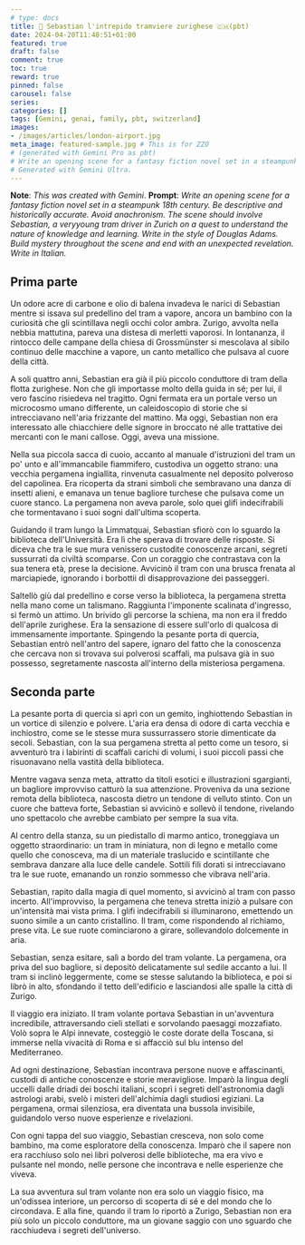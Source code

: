 ```yaml
---
# type: docs
title: 🚈 Sebastian l'intrepido tramviere zurighese 🇨🇭(pbt)
date: 2024-04-20T11:48:51+01:00
featured: true
draft: false
comment: true
toc: true
reward: true
pinned: false
carousel: false
series:
categories: []
tags: [Gemini, genai, family, pbt, switzerland]
images:
- /images/articles/london-airport.jpg
meta_image: featured-sample.jpg # This is for ZZO
# (generated with Gemini Pro as pbt)
# Write an opening scene for a fantasy fiction novel set in a steampunk 18th century. Be descriptive and historically accurate. Avoid anachronism. The scene should involve Sebastian, a veryyoung tram driver in Zurich on a quest to understand the nature of knowledge and learning. Write in the style of Douglas Adams. Build mystery throughout the scene and end with an unexpected revelation. Write in Italian.
# Generated with Gemini Ultra.
---
```


**Note**: *This was created with Gemini*.
**Prompt**: *Write an opening scene for a fantasy fiction novel set in a steampunk 18th century. Be descriptive and historically accurate. Avoid anachronism. The scene should involve Sebastian, a veryyoung tram driver in Zurich on a quest to understand the nature of knowledge and learning. Write in the style of Douglas Adams. Build mystery throughout the scene and end with an unexpected revelation. Write in Italian.*

## Prima parte

Un odore acre di carbone e olio di balena invadeva le narici di Sebastian mentre si issava sul predellino del tram a vapore, ancora un bambino con la curiosità che gli scintillava negli occhi color ambra. Zurigo, avvolta nella nebbia mattutina, pareva una distesa di merletti vaporosi. In lontananza, il rintocco delle campane della chiesa di Grossmünster si mescolava al sibilo continuo delle macchine a vapore, un canto metallico che pulsava al cuore della città.

A soli quattro anni, Sebastian era già il più piccolo conduttore di tram della flotta zurighese. Non che gli importasse molto della guida in sé; per lui, il vero fascino risiedeva nel tragitto. Ogni fermata era un portale verso un microcosmo umano differente, un caleidoscopio di storie che si intrecciavano nell'aria frizzante del mattino. Ma oggi, Sebastian non era interessato alle chiacchiere delle signore in broccato né alle trattative dei mercanti con le mani callose. Oggi, aveva una missione.

Nella sua piccola sacca di cuoio, accanto al manuale d'istruzioni del tram un po' unto e all'immancabile fiammifero, custodiva un oggetto strano: una vecchia pergamena ingiallita, rinvenuta casualmente nel deposito polveroso del capolinea. Era ricoperta da strani simboli che sembravano una danza di insetti alieni, e emanava un tenue bagliore turchese che pulsava come un cuore stanco. La pergamena non aveva parole, solo quei glifi indecifrabili che tormentavano i suoi sogni dall'ultima scoperta.

Guidando il tram lungo la Limmatquai, Sebastian sfiorò con lo sguardo la biblioteca dell'Università. Era lì che sperava di trovare delle risposte. Si diceva che tra le sue mura venissero custodite conoscenze arcani, segreti sussurrati da civiltà scomparse. Con un coraggio che contrastava con la sua tenera età, prese la decisione. Avvicinò il tram con una brusca frenata al marciapiede, ignorando i borbottii di disapprovazione dei passeggeri.

Saltellò giù dal predellino e corse verso la biblioteca, la pergamena stretta nella mano come un talismano. Raggiunta l'imponente scalinata d'ingresso, si fermò un attimo. Un brivido gli percorse la schiena, ma non era il freddo dell'aprile zurighese. Era la sensazione di essere sull'orlo di qualcosa di immensamente importante. Spingendo la pesante porta di quercia, Sebastian entrò nell'antro del sapere, ignaro del fatto che la conoscenza che cercava non si trovava sui polverosi scaffali, ma pulsava già in suo possesso, segretamente nascosta all'interno della misteriosa pergamena.

## Seconda parte

La pesante porta di quercia si aprì con un gemito, inghiottendo Sebastian in un vortice di silenzio e polvere. L'aria era densa di odore di carta vecchia e inchiostro, come se le stesse mura sussurrassero storie dimenticate da secoli. Sebastian, con la sua pergamena stretta al petto come un tesoro, si avventurò tra i labirinti di scaffali carichi di volumi, i suoi piccoli passi che risuonavano nella vastità della biblioteca.

Mentre vagava senza meta, attratto da titoli esotici e illustrazioni sgargianti, un bagliore improvviso catturò la sua attenzione. Proveniva da una sezione remota della biblioteca, nascosta dietro un tendone di velluto stinto. Con un cuore che batteva forte, Sebastian si avvicinò e sollevò il tendone, rivelando uno spettacolo che avrebbe cambiato per sempre la sua vita.

Al centro della stanza, su un piedistallo di marmo antico, troneggiava un oggetto straordinario: un tram in miniatura, non di legno e metallo come quello che conosceva, ma di un materiale traslucido e scintillante che sembrava danzare alla luce delle candele. Sottili fili dorati si intrecciavano tra le sue ruote, emanando un ronzio sommesso che vibrava nell'aria.

Sebastian, rapito dalla magia di quel momento, si avvicinò al tram con passo incerto. All'improvviso, la pergamena che teneva stretta iniziò a pulsare con un'intensità mai vista prima. I glifi indecifrabili si illuminarono, emettendo un suono simile a un canto cristallino. Il tram, come rispondendo al richiamo, prese vita. Le sue ruote cominciarono a girare, sollevandolo dolcemente in aria.

Sebastian, senza esitare, salì a bordo del tram volante. La pergamena, ora priva del suo bagliore, si depositò delicatamente sul sedile accanto a lui. Il tram si inclinò leggermente, come se stesse salutando la biblioteca, e poi si librò in alto, sfondando il tetto dell'edificio e lasciandosi alle spalle la città di Zurigo.

Il viaggio era iniziato. Il tram volante portava Sebastian in un'avventura incredibile, attraversando cieli stellati e sorvolando paesaggi mozzafiato. Volò sopra le Alpi innevate, costeggiò le coste dorate della Toscana, si immerse nella vivacità di Roma e si affacciò sul blu intenso del Mediterraneo.

Ad ogni destinazione, Sebastian incontrava persone nuove e affascinanti, custodi di antiche conoscenze e storie meravigliose. Imparò la lingua degli uccelli dalle driadi dei boschi italiani, scoprì i segreti dell'astronomia dagli astrologi arabi, svelò i misteri dell'alchimia dagli studiosi egiziani. La pergamena, ormai silenziosa, era diventata una bussola invisibile, guidandolo verso nuove esperienze e rivelazioni.

Con ogni tappa del suo viaggio, Sebastian cresceva, non solo come bambino, ma come esploratore della conoscenza. Imparò che il sapere non era racchiuso solo nei libri polverosi delle biblioteche, ma era vivo e pulsante nel mondo, nelle persone che incontrava e nelle esperienze che viveva.

La sua avventura sul tram volante non era solo un viaggio fisico, ma un'odissea interiore, un percorso di scoperta di sé e del mondo che lo circondava. E alla fine, quando il tram lo riportò a Zurigo, Sebastian non era più solo un piccolo conduttore, ma un giovane saggio con uno sguardo che racchiudeva i segreti dell'universo.
